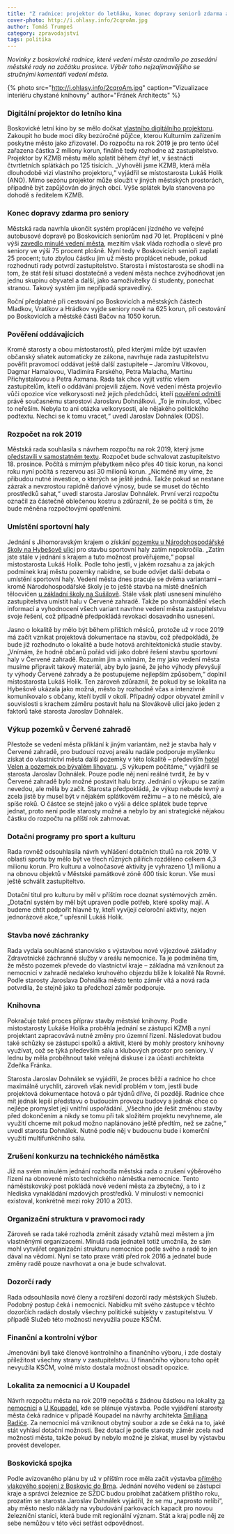 ```yaml
---
title: "Z radnice: projektor do letňáku, konec dopravy seniorů zdarma a další novinky"
cover-photo: http://i.ohlasy.info/2cqroAm.jpg
author: Tomáš Trumpeš
category: zpravodajství
tags: politika
---
```


*Novinky z boskovické radnice, které vedení města oznámilo po zasedání městské rady na začátku prosince. Výběr toho nejzajímavějšího se stručnými komentáři vedení města.*

{% photo src="http://i.ohlasy.info/2cqroAm.jpg" caption="Vizualizace interiéru chystané knihovny" author="Fránek Architects" %}

### Digitální projektor do letního kina

Boskovické letní kino by se mělo dočkat [vlastního digitálního projektoru](http://www.ohlasy.info/clanky/2018/11/letnak-projektor.html). Zakoupit ho bude moci díky bezúročné půjčce, kterou Kulturním zařízením poskytne město jako zřizovatel. Do rozpočtu na rok 2019 je pro tento účel zařazena částka 2 miliony korun, finálně tedy rozhodne až zastupitelstvo. Projektor by KZMB městu mělo splatit během čtyř let, v šestnácti čtvrtletních splátkách po 125 tisících. „Vyhověli jsme KZMB, která měla dlouhodobě vizi vlastního projektoru,“ vyjádřil se místostarosta Lukáš Holík (ANO). Mimo sezónu projektor může sloužit v jiných městských prostorách, případně být zapůjčován do jiných obcí. Výše splátek byla stanovena po dohodě s ředitelem KZMB.

### Konec dopravy zdarma pro seniory

Městská rada navrhla ukončit systém proplácení jízdného ve veřejné autobusové dopravě po Boskovicích seniorům nad 70 let. Proplácení v plné výši [zavedlo minulé vedení města](http://www.ohlasy.info/clanky/2017/11/z-radnice.html), mezitím však vláda rozhodla o slevě pro seniory ve výši 75 procent plošně. Nyní tedy v Boskovicích senioři zaplatí 25 procent; tuto zbylou částku jim už město proplácet nebude, pokud rozhodnutí rady potvrdí zastupitelstvo. Starosta i místostarosta se shodli na tom, že stát řeší situaci dostatečně a vedení města nechce zvýhodňovat jen jednu skupinu obyvatel a další, jako samoživitelky či studenty, ponechat stranou. Takový systém jim nepřipadá spravedlivý.

Roční předplatné při cestování po Boskovicích a městských částech Mladkov, Vratíkov a Hrádkov vyjde seniory nově na 625 korun, při cestování po Boskovicích a městské části Bačov na 1050 korun.

### Pověření oddávajících

Kromě starosty a obou místostarostů, před kterými může být uzavřen občanský sňatek automaticky ze zákona, navrhuje rada zastupitelstvu pověřit pravomocí oddávat ještě další zastupitele – Jaromíru Vítkovou, Dagmar Hamalovou, Vladimíra Farského, Petra Malacha, Martinu Přichystalovou a Petra Axmana. Rada tak chce vyjít vstříc všem zastupitelům, kteří o oddávání projevili zájem. Nové vedení města projevilo vůči opozice více velkorysosti než jejich předchůdci, kteří [pověření odmítli](http://www.ohlasy.info/clanky/2017/03/zastupitelstvo.html) právě současnému starostovi Jaroslavu Dohnálkovi. „To je minulost, vůbec to neřeším. Nebyla to ani otázka velkorysosti, ale nějakého politického podtextu. Nechci se k tomu vracet,“ uvedl Jaroslav Dohnálek (ODS).

### Rozpočet na rok 2019

Městská rada souhlasila s návrhem rozpočtu na rok 2019, který jsme [představili v samostatném textu](http://www.ohlasy.info/clanky/2018/12/navrh-rozpoctu.html). Rozpočet bude schvalovat zastupitelstvo 18. prosince. Počítá s mírným přebytkem něco přes 40 tisíc korun, na konci roku nyní počítá s rezervou asi 30 milionů korun. „Nicméně my víme, že přibudou nutné investice, o kterých se ještě jedná. Takže pokud se nestane zázrak a nevzrostou rapidně daňové výnosy, bude se muset do těchto prostředků sahat,“ uvedl starosta Jaroslav Dohnálek. První verzi rozpočtu označil za částečně oblečenou kostru a zdůraznil, že se počítá s tím, že bude měněna rozpočtovými opatřeními.

### Umístění sportovní haly

Jednání s Jihomoravským krajem o získání [pozemku u Národohospodářské školy na Hybešově ulici](https://forum.ohlasy.info/t/novy-pozemek-pro-sportovni-halu/117) pro stavbu sportovní haly zatím nepokročila. „Zatím jste stále v jednání s krajem a tuto možnost prověřujeme,“ popsal místostarosta Lukáš Holík. Podle toho jestli, v jakém rozsahu a za jakých podmínek kraj městu pozemky nabídne, se bude odvíjet další debata o umístění sportovní haly. Vedení města dnes pracuje se dvěma variantami – kromě Národohospodářské školy je to ještě stavba na místě dnešních tělocvičen [u základní školy na Sušilově](http://www.ohlasy.info/clanky/2017/05/hala-susilova.html). Stále však platí usnesení minulého zastupitelstva umístit halu v Červené zahradě. Takže po shromáždění všech informací a vyhodnocení všech variant navrhne vedení města zastupitelstvu svoje řešení, což případně předpokládá revokaci dosavadního usnesení.

Jasno o lokalitě by mělo být během příštích měsíců, protože už v roce 2019 má začít vznikat projektová dokumentace na stavbu, což předpokládá, že bude již rozhodnuto o lokalitě a bude hotová architektonická studie stavby. „Vnímám, že hodně občanů pořád vidí jako dobré řešení stavbu sportovní haly v Červené zahradě. Rozumím jim a vnímám, že my jako vedení města musíme připravit takový materiál, aby bylo jasné, že jeho výhody převyšují ty výhody Červené zahrady a že postupujeme nejlepším způsobem,“ doplnil místostarosta Lukáš Holík. Ten zároveň zdůraznil, že pokud by se lokalita na Hybešově ukázala jako možná, město by rozhodně včas a intenzivně komunikovalo s občany, kteří bydlí v okolí. Případný odpor obyvatel zmínil v souvislosti s krachem záměru postavit halu na Slovákově ulici jako jeden z faktorů také starosta Jaroslav Dohnálek.

### Výkup pozemků v Červené zahradě

Přestože se vedení města přiklání k jiným variantám, než je stavba haly v Červené zahradě, pro budoucí rozvoj areálu nadále podporuje myšlenku získat do vlastnictví města další pozemky v této lokalitě – především [hotel Velen a pozemek po bývalém lihovaru](http://www.ohlasy.info/clanky/2018/03/velen-prodej.html). „S výkupem počítáme,“ vyjádřil se starosta Jaroslav Dohnálek. Pouze podle něj není reálné tvrdit, že by v Červené zahradě bylo možné postavit halu brzy. Jednání o výkupu se zatím nevedou, ale měla by začít. Starosta předpokládá, že výkup nebude levný a zcela jistě by musel být v nějakém splátkovém režimu – a to ne měsíců, ale spíše roků. O částce se stejně jako o výši a délce splátek bude teprve jednat, proto není podle starosty možné a nebylo by ani strategické nějakou částku do rozpočtu na příští rok zahrnovat.

### Dotační programy pro sport a kulturu

Rada rovněž odsouhlasila návrh vyhlášení dotačních titulů na rok 2019. V oblasti sportu by mělo být ve třech různých pilířích rozděleno celkem 4,3 milionu korun. Pro kulturu a volnočasové aktivity je vyhrazeno 1,1 milionu a na obnovu objektů v Městské památkové zóně 400 tisíc korun. Vše musí ještě schválit zastupiteltvo.

Dotační titul pro kulturu by měl v příštím roce doznat systémových změn. „Dotační systém by měl být upraven podle potřeb, které spolky mají. A budeme chtít podpořit hlavně ty, kteří vyvíjejí celoroční aktivity, nejen jednorázové akce,“ upřesnil Lukáš Holík.

### Stavba nové záchranky

Rada vydala souhlasné stanovisko s výstavbou nové výjezdové základny Zdravotnické záchranné služby v areálu nemocnice. Ta je podmíněna tím, že město pozemek převede do vlastnictví kraje – základna má vzniknout za nemocnicí v zahradě nedaleko kruhového objezdu blíže k lokalitě Na Rovné. Podle starosty Jaroslava Dohnálka město tento záměr vítá a nová rada potvrdila, že stejně jako ta předchozí záměr podporuje.

### Knihovna

Pokračuje také proces příprav stavby městské knihovny. Podle místostarosty Lukáše Holíka proběhla jednání se zástupci KZMB a nyní projektant zapracovává nutné změny pro územní řízení. Následovat budou také schůzky se zástupci spolků a aktivit, které by mohly prostory knihovny využívat, což se týká především sálu a klubových prostor pro seniory. V lednu by měla proběhnout také veřejná diskuse i za účasti architekta Zdeňka Fránka.

Starosta Jaroslav Dohnálek se vyjádřil, že proces běží a radnice ho chce maximálně urychlit, zároveň však nevidí problém v tom, jestli bude projektová dokumentace hotová o pár týdnů dříve, či později. Radnice chce mít jednak lepší představu o budoucím provozu budovy a jednak chce co nejlépe promyslet její vnitřní uspořádání. „Všechno jde řešit změnou stavby před dokončením a nikdy se tomu při tak složitém projektu nevyhneme, ale využití chceme mít pokud možno naplánováno ještě předtím, než se začne,“ uvedl starosta Dohnálek. Nutné podle něj v budoucnu bude i komerční využití multifunkčního sálu.

### Zrušení konkurzu na technického náměstka

Již na svém minulém jednání rozhodla městská rada o zrušení výběrového řízení na obnovené místo technického náměstka nemocnice. Tento náměstskovský post pokládá nové vedení města za zbytečný, a to i z hlediska vynakládání mzdových prostředků. V minulosti v nemocnici existoval, konkrétně mezi roky 2010 a 2013.

### Organizační struktura v pravomoci rady

Zároveň se rada také rozhodla změnit zásady vztahů mezi městem a jím vlastněnými organizacemi. Minulá rada jednateli totiž umožnila, že sám mohl vytvářet organizační strukturu nemocnice podle svého a radě to jen dával na vědomí. Nyní se tato praxe vrátí před rok 2016 a jednatel bude změny radě pouze navrhovat a ona je bude schvalovat.

### Dozorčí rady

Rada odsouhlasila nové členy a rozšíření dozorčí rady městských Služeb. Podobný postup čeká i nemocnici. Nabídku mít svého zástupce v těchto dozorčích radách dostaly všechny politické subjekty v zastupitelstvu. V případě Služeb této možnosti nevyužila pouze KSČM.

### Finanční a kontrolní výbor

Jmenováni byli také členové kontrolního a finančního výboru, i zde dostaly příležitost všechny strany v zastupitelstvu. U finančního výboru toho opět nevyužila KSČM, volné místo dostala možnost obsadit opozice.

### Lokalita za nemocnicí a U Koupadel

Návrh rozpočtu města na rok 2019 nepočítá s žádnou částkou na lokality [za nemocnicí](http://www.ohlasy.info/clanky/2018/07/reality.html) a [U Koupadel](http://www.ohlasy.info/clanky/2017/10/proluka-koupadla.html), kde se plánuje výstavba. Podle vyjádření starosty města čeká radnice v případě Koupadel na návrhy architekta [Smiljana Radiće](http://www.ohlasy.info/clanky/2018/10/rozhovor-radic.html). Za nemocnicí má vzniknout obytný soubor a zde se čeká na to, jaké stát vyhlásí dotační možnosti. Bez dotací je podle starosty záměr zcela nad možnosti města, takže pokud by nebylo možné je získat, musel by výstavbu provést developer.

### Boskovická spojka

Podle avizovaného plánu by už v příštím roce měla začít výstavba [přímého vlakového spojení z Boskovic do Brna](http://www.ohlasy.info/clanky/2018/03/spojka.html). Jednání nového vedení se zástupci kraje a správci železnice ze SŽDC budou probíhat začátkem příštího roku, prozatím se starosta Jaroslav Dohnálek vyjádřil, že se mu „naprosto nelíbí“, aby město neslo náklady na vybudování parkovacích kapacit pro novou železniční stanici, která bude mít regionální význam. Stát a kraj podle něj ze sebe nemůžou v této věci setřást odpovědnost.